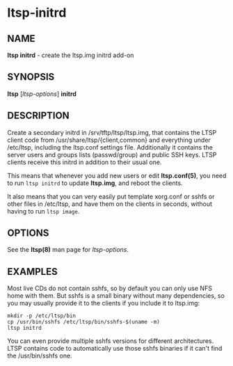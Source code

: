 # ltsp-initrd

## NAME

**ltsp initrd** - create the ltsp.img initrd add-on

## SYNOPSIS

**ltsp** [_ltsp-options_] **initrd**

## DESCRIPTION

Create a secondary initrd in /srv/tftp/ltsp/ltsp.img, that contains the LTSP
client code from /usr/share/ltsp/{client,common} and everything under
/etc/ltsp, including the ltsp.conf settings file. Additionally it contains
the server users and groups lists (passwd/group) and public SSH keys.
LTSP clients receive this initrd in addition to their usual one.

This means that whenever you add new users or edit **ltsp.conf(5)**,
you need to run `ltsp initrd` to update **ltsp.img**, and reboot the clients.

It also means that you can very easily put template xorg.conf or sshfs
or other files in /etc/ltsp, and have them on the clients in seconds,
without having to run `ltsp image`.

## OPTIONS

See the **ltsp(8)** man page for _ltsp-options_.

## EXAMPLES

Most live CDs do not contain sshfs, so by default you can only use NFS
home with them. But sshfs is a small binary without many dependencies,
so you may usually provide it to the clients if you include it to ltsp.img:

```shell
mkdir -p /etc/ltsp/bin
cp /usr/bin/sshfs /etc/ltsp/bin/sshfs-$(uname -m)
ltsp initrd
```

You can even provide multiple sshfs versions for different architectures.
LTSP contains code to automatically use those sshfs binaries if it can't
find the /usr/bin/sshfs one.
